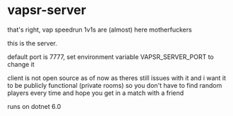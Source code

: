 # vapsr-server

that's right, vap speedrun 1v1s are (almost) here motherfuckers

this is the server.

default port is 7777, set environment variable VAPSR_SERVER_PORT to change it

client is not open source as of now as theres still issues with it and i want it to be publicly functional (private rooms) so you don't have to find random players every time and hope you get in a match with a friend

runs on dotnet 6.0
